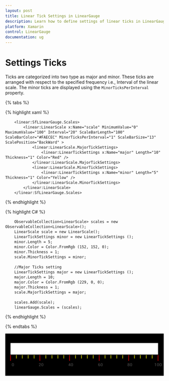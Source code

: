 ```yaml
---
layout: post
title: Linear Tick Settings in LinearGauge
description: Learn how to define settings of linear ticks in LinearGauge
platform: Xamarin
control: LinearGauge
documentation: ug
---
```


# Settings Ticks 

Ticks are categorized into two type as major and minor. These ticks are arranged with respect to the specified frequency i.e., Interval of the linear scale. The minor ticks are displayed using the `MinorTicksPerInterval` property.

{% tabs %}

{% highlight xaml %}

		<linear:SfLinearGauge.Scales>
			<linear:LinearScale x:Name="scale" MinimumValue="0" MaximumValue="100" Interval="20" ScaleBarLength="100" ScaleBarColor="#FAECEC" MinorTicksPerInterval="1" ScaleBarSize="13" ScalePosition="BackWard" >
				<linear:LinearScale.MajorTickSettings>
					<linear:LinearTickSettings x:Name="major" Length="10" Thickness="1" Color="Red" />
				</linear:LinearScale.MajorTickSettings>
				<linear:LinearScale.MinorTickSettings>
					<linear:LinearTickSettings x:Name="minor" Length="5" Thickness="1" Color="Yellow" />
				</linear:LinearScale.MinorTickSettings>
			</linear:LinearScale>
		</linear:SfLinearGauge.Scales>
	
{% endhighlight %}

{% highlight C# %}

		ObservableCollection<LinearScale> scales = new ObservableCollection<LinearScale>();
		LinearScale scale = new LinearScale();
		LinearTickSettings minor = new LinearTickSettings ();
		minor.Length = 5;
		minor.Color = Color.FromRgb (152, 152, 0);
		minor.Thickness = 1;
		scale.MinorTickSettings = minor;
			
		//Major Ticks setting
		LinearTickSettings major = new LinearTickSettings ();
		major.Length = 10;
		major.Color = Color.FromRgb (229, 0, 0);
		major.Thickness = 1;
		scale.MajorTickSettings = major; 
			
		scales.Add(scale);
		linearGauge.Scales = (scales);
			
{% endhighlight %}

{% endtabs %}


![](images/LinearTickSettings.png)

